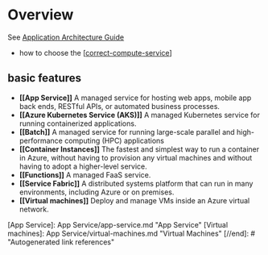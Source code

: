 # Overview

See [Application Architecture Guide](https://docs.microsoft.com/en-us/azure/architecture/guide/technology-choices/compute-decision-tree)

- how to choose the [[correct-compute-service]]

## basic features

- **[[App Service]]** A managed service for hosting web apps, mobile app back ends, RESTful APIs, or automated business processes.
- **[[Azure Kubernetes Service (AKS)]]** A managed Kubernetes service for running containerized applications.
- **[[Batch]]** A managed service for running large-scale parallel and high-performance computing (HPC) applications
- **[[Container Instances]]** The fastest and simplest way to run a container in Azure, without having to provision any virtual machines and without having to adopt a higher-level service.
- **[[Functions]]** A managed FaaS service.
- **[[Service Fabric]]** A distributed systems platform that can run in many environments, including Azure or on premises.
- **[[Virtual machines]]** Deploy and manage VMs inside an Azure virtual network.

[//begin]: # "Autogenerated link references for markdown compatibility"
[correct-compute-service]: correct-compute-service.md "Correct Compute Service"
[App Service]: App Service/app-service.md "App Service"
[Virtual machines]: App Service/virtual-machines.md "Virtual Machines"
[//end]: # "Autogenerated link references"
